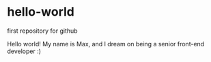 # hello-world
first repository for github

Hello world! My name is Max, and I dream on being a senior front-end developer :)

